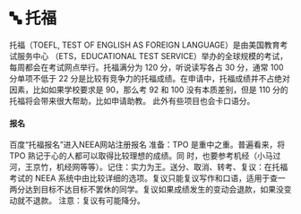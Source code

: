 # 🔤 托福

&#x20;   托福（TOEFL, TEST OF ENGLISH AS FOREIGN LANGUAGE）是由美国教育考试服务中心 （ETS，EDUCATIONAL TEST SERVICE）举办的全球规模的考试，每周都会在考试网点举行。托福满分为 120 分，听说读写各占 30 分，通常 100 分单项不低于 22 分是比较有竞争力的托福成绩。在申请中，托福成绩并不占绝对因素，比如如果学校要求是 90，那么考 92 和 100 没有本质差别，但是 110 分的托福将会带来很大帮助，比如申请助教。 此外有些项目也会卡口语分。

#### 报名

百度“托福报名”进入NEEA网站注册报名 准备：TPO 是重中之重。普遍看来，将 TPO 熟记于心的人都可以取得比较理想的成绩。同 时，也要参考机经（小马过河，王京竹，机经网等等）。记住：实力为王。送分、取消、转考、复议：在托福考试的 NEEA 系统中由比较详细的选项。复议只能复议写作和口语，适用于查一两分达到目标不达目标不罢休的同学。复议如果成绩发生的变动会退款，如果没变动就不退款。 注意：复议有可能降分。
